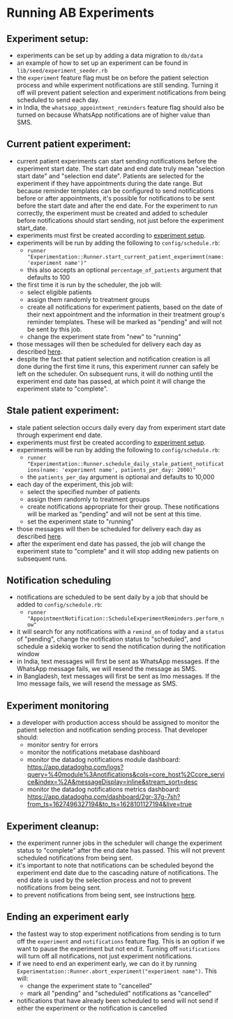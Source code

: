 # Running AB Experiments

## Experiment setup:
- experiments can be set up by adding a data migration to `db/data`
- an example of how to set up an experiment can be found in `lib/seed/experiment_seeder.rb`
- the `experiment` feature flag must be on before the patient selection process and while experiment notifications are still sending. Turning it off will prevent patient selection and experiment notifications from being scheduled to send each day.
- in India, the `whatsapp_appointment_reminders` feature flag should also be turned on because WhatsApp notifications are of higher value than SMS.

## Current patient experiment:
- current patient experiments can start sending notifications before the experiment start date. The start date and end date truly mean "selection start date" and "selection end date". Patients are selected for the experiment if they have appointments during the date range. But because reminder templates can be configured to send notifications before or after appointments, it's possible for notifications to be sent before the start date and after the end date. For the experiment to run correctly, the experiment must be created and added to scheduler before notifications should start sending, not just before the experiment start_date.
- experiments must first be created according to [experiment setup](#experiment-setup).
- experiments will be run by adding the following to `config/schedule.rb`:
  - `runner "Experimentation::Runner.start_current_patient_experiment(name: 'experiment name')"`
  - this also accepts an optional `percentage_of_patients` argument that defaults to 100
- the first time it is run by the scheduler, the job will:
  - select eligible patients
  - assign them randomly to treatment groups
  - create all notifications for experiment patients, based on the date of their next appointment and the information in their treatment group's reminder templates. These will be marked as "pending" and will not be sent by this job.
  - change the experiment state from "new" to "running"
- those messages will then be scheduled for delivery each day as described [here](notification-scheduling).
- despite the fact that patient selection and notification creation is all done during the first time it runs, this experiment runner can safely be left on the scheduler. On subsequent runs, it will do nothing until the experiment end date has passed, at which point it will change the experiment state to "complete".

## Stale patient experiment:
- stale patient selection occurs daily every day from experiment start date through experiment end date.
- experiments must first be created according to [experiment setup](#experiment-setup).
- experiments will be run by adding the following to `config/schedule.rb`:
  - `runner "Experimentation::Runner.schedule_daily_stale_patient_notifications(name: 'experiment name', patients_per_day: 2000)"`
  - the `patients_per_day` argument is optional and defaults to 10,000
- each day of the experiment, this job will:
  - select the specified number of patients
  - assign them randomly to treatment groups
  - create notifications appropriate for their group. These notifications will be marked as "pending" and will not be sent at this time.
  - set the experiment state to "running"
- those messages will then be scheduled for delivery each day as described [here](notification-scheduling).
- after the experiment end date has passed, the job will change the experiment state to "complete" and it will stop adding new patients on subsequent runs.

## Notification scheduling
- notifications are scheduled to be sent daily by a job that should be added to `config/schedule.rb`:
  - `runner "AppointmentNotification::ScheduleExperimentReminders.perform_now"`
- it will search for any notifications with a `remind_on` of today and a `status` of "pending", change the notification status to "scheduled", and schedule a sidekiq worker to send the notification during the notification window
- in India, text messages will first be sent as WhatsApp messages. If the WhatsApp message fails, we will resend the message as SMS.
- in Bangladesh, text messages will first be sent as Imo messages. If the Imo message fails, we will resend the message as SMS.

## Experiment monitoring
- a developer with production access should be assigned to monitor the patient selection and notification sending process. That developer should:
  - monitor sentry for errors
  - monitor the notifications metabase dashboard
  - monitor the datadog notifications module dashboard: https://app.datadoghq.com/logs?query=%40module%3Anotifications&cols=core_host%2Ccore_service&index=%2A&messageDisplay=inline&stream_sort=desc
  - monitor the datadog notifications metrics dashboard: https://app.datadoghq.com/dashboard/2gr-37g-7sh?from_ts=1627496327194&to_ts=1628101127194&live=true

## Experiment cleanup:
- the experiment runner jobs in the scheduler will change the experiment status to "complete" after the end date has passed. This will not prevent scheduled notifications from being sent.
- it's important to note that notifications can be scheduled beyond the experiment end date due to the cascading nature of notifications. The end date is used by the selection process and not to prevent notifications from being sent.
- to prevent notifications from being sent, see instructions [here](#ending-an-experiment-early).

## Ending an experiment early
- the fastest way to stop experiment notifications from sending is to turn off the `experiment` and `notifications` feature flag. This is an option if we want to pause the experiment but not end it. Turning off `notifications` will turn off all notifications, not just experiment notifications.
- if we need to end an experiment early, we can do it by running `Experimentation::Runner.abort_experiment("experiment name")`. This will:
  - change the experiment state to "cancelled"
  - mark all "pending" and "scheduled" notifications as "cancelled"
- notifications that have already been scheduled to send will not send if either the experiment or the notification is cancelled